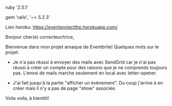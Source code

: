 
ruby '2.5.1'

gem 'rails', '~> 5.2.3'

Lien heroku: https://eventprojectthp.herokuapp.com/ 


Bonjour cher(e) correcteur/trice,

Bienvenue dans mon projet arnaque de Eventbrite! Quelques mots sur le projet: 

- Je n'a pas réussi à envoyer des mails avec SendGrid car je n'ai pas réussi à créer un compte pour des raisons que je ne comprends toujours pas. L'envoi de mails marche seulement en local avec letter-opener.

- J'ai fait jusqu'à la partie "afficher un évènement". Du coup j'arrive à en créer mais il n'y a pas de page "show" associée.


Voila voila, à bientôt!

